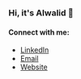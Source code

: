 ### Hi, it's Alwalid 👋

#### Connect with me:

- [LinkedIn](https://www.linkedin.com/in/alwalidk/)
- [Email](mailto:alwalid23dec@gmail.com)
- [Website](http://www.alwalidkhann.com)

